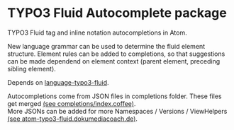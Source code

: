 # TYPO3 Fluid Autocomplete package

TYPO3 Fluid tag and inline notation autocompletions in Atom.

New language grammar can be used to determine the fluid element structure.
Element rules can be added to completions, so that suggestions can be made
dependend on element context (parent element, preceding sibling element).

Depends on [language-typo3-fluid](https://atom.io/packages/language-typo3-fluid).

Autocompletions come from JSON files in completions folder. These files get merged
[(see completions/index.coffee)](https://github.com/dokumediacoach/atom-autocomplete-typo3-fluid/blob/master/completions/index.coffee).  
More JSONs can be added for more Namespaces / Versions / ViewHelpers
[(see atom-typo3-fluid.dokumediacoach.de)](http://atom-typo3-fluid.dokumediacoach.de).
